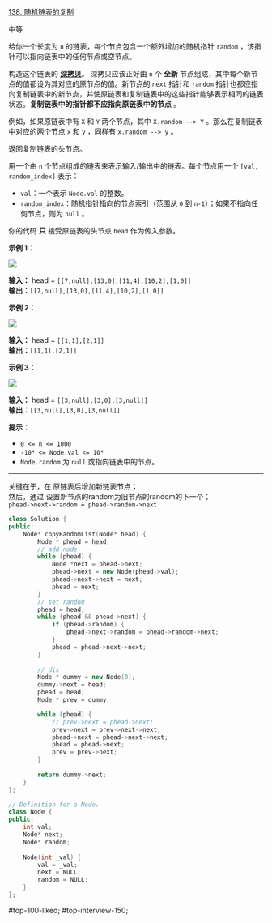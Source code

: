 [138. 随机链表的复制](https://leetcode.cn/problems/copy-list-with-random-pointer/)

中等

给你一个长度为 `n` 的链表，每个节点包含一个额外增加的随机指针 `random` ，该指针可以指向链表中的任何节点或空节点。

构造这个链表的 **[深拷贝](https://baike.baidu.com/item/%E6%B7%B1%E6%8B%B7%E8%B4%9D/22785317?fr=aladdin)**。 深拷贝应该正好由 `n` 个 **全新** 节点组成，其中每个新节点的值都设为其对应的原节点的值。新节点的 `next` 指针和 `random` 指针也都应指向复制链表中的新节点，并使原链表和复制链表中的这些指针能够表示相同的链表状态。**复制链表中的指针都不应指向原链表中的节点** 。

例如，如果原链表中有 `X` 和 `Y` 两个节点，其中 `X.random --> Y` 。那么在复制链表中对应的两个节点 `x` 和 `y` ，同样有 `x.random --> y` 。

返回复制链表的头节点。

用一个由 `n` 个节点组成的链表来表示输入/输出中的链表。每个节点用一个 `[val, random_index]` 表示：

- `val`：一个表示 `Node.val` 的整数。
- `random_index`：随机指针指向的节点索引（范围从 `0` 到 `n-1`）；如果不指向任何节点，则为  `null` 。

你的代码 **只** 接受原链表的头节点 `head` 作为传入参数。

**示例 1：**

![](https://assets.leetcode-cn.com/aliyun-lc-upload/uploads/2020/01/09/e1.png)

**输入：** head = `[[7,null],[13,0],[11,4],[10,2],[1,0]]`  
**输出：**`[[7,null],[13,0],[11,4],[10,2],[1,0]]`

**示例 2：**

![](https://assets.leetcode-cn.com/aliyun-lc-upload/uploads/2020/01/09/e2.png)

**输入：** head = `[[1,1],[2,1]]`  
**输出：**`[[1,1],[2,1]]`

**示例 3：**

**![](https://assets.leetcode-cn.com/aliyun-lc-upload/uploads/2020/01/09/e3.png)**

**输入：** head = `[[3,null],[3,0],[3,null]]`  
**输出：**`[[3,null],[3,0],[3,null]]`

**提示：**

- `0 <= n <= 1000`
- `-10⁴ <= Node.val <= 10⁴`
- `Node.random` 为 `null` 或指向链表中的节点。
---- ----
关键在于，在 原链表后增加新链表节点；  
然后，通过 设置新节点的random为旧节点的random的下一个；  
`phead->next->random = phead->random->next`

```cpp
class Solution {
public:
    Node* copyRandomList(Node* head) {
        Node * phead = head;
        // add node
        while (phead) {
            Node *next = phead->next;
            phead->next = new Node(phead->val);
            phead->next->next = next;
            phead = next;
        }
        // set random
        phead = head;
        while (phead && phead->next) {
            if (phead->random) {
                phead->next->random = phead->random->next;
            }
            phead = phead->next->next;
        }
        
        // dis
        Node * dummy = new Node(0);
        dummy->next = head;
        phead = head;
        Node * prev = dummy;

        while (phead) {
            // prev->next = phead->next;
            prev->next = prev->next->next;
            phead->next = phead->next->next;
            phead = phead->next;
            prev = prev->next;
        }
        
        return dummy->next;
    }
};
```

```cpp
// Definition for a Node.
class Node {
public:
    int val;
    Node* next;
    Node* random;
    
    Node(int _val) {
        val = _val;
        next = NULL;
        random = NULL;
    }
};
```
#top-100-liked; #top-interview-150; 
